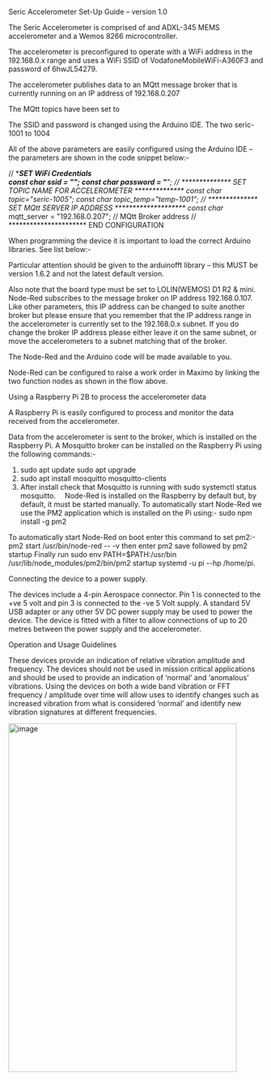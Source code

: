 Seric Accelerometer Set-Up Guide – version 1.0

The Seric Accelerometer is comprised of and ADXL-345 MEMS accelerometer and a Wemos 8266 microcontroller.

The accelerometer is preconfigured to operate with a WiFi address in the 192.168.0.x range and uses a WiFi SSID of VodafoneMobileWiFi-A360F3 and password of 6hwJL54279. 

The accelerometer publishes data to an MQtt message broker that is currently running on an IP address of 192.168.0.207

The MQtt topics have been set to 

The SSID and password is changed using the Arduino IDE. The two seric-1001 to 1004

All of the above parameters are easily configured using the Arduino IDE – the parameters are shown in the code snippet below:-

// *********************SET WiFi Credentials  
const char* ssid = "*********";
const char* password = "******";
// ************** SET TOPIC NAME FOR ACCELEROMETER **************
const char* topic="seric-1005"; 
const char* topic_temp="temp-1001"; 
// ************** SET MQtt SERVER IP ADDRESS ********************
const char* mqtt_server = "192.168.0.207";    // MQtt Broker address
// ********************** END CONFIGURATION 

When programming the device it is important to load the correct Arduino libraries. See list below:-
  


Particular attention should be given to the arduinofft library – this MUST be version 1.6.2 and not the latest default version.

Also note that the board type must be set to LOLIN(WEMOS) D1 R2 & mini.
Node-Red subscribes to the message broker on IP address 192.168.0.107. Like other parameters, this IP address can be changed to suite another broker but please ensure that you remember that the IP address range in the accelerometer is currently set to the 192.168.0.x subnet. If you do change the broker IP address please either leave it on the same subnet, or move the accelerometers to a subnet matching that of the broker.

The Node-Red and the Arduino code will be made available to you. 
 

Node-Red can be configured to raise a work order in Maximo by linking the two function nodes as shown in the flow above.

Using a Raspberry Pi 2B to process the accelerometer data

A Raspberry Pi is easily configured to process and monitor the data received from the accelerometer.

Data from the accelerometer is sent to the broker, which is installed on the Raspberry Pi. A Mosquitto broker can be installed on the Raspberry Pi using the following commands:-

1.	sudo apt update sudo apt upgrade
2.	sudo apt install mosquitto mosquitto-clients
3.	After install check that Mosquitto is running with sudo systemctl status mosquitto. 
Node-Red is installed on the Raspberry by default but, by default, it must be started manually. To automatically start Node-Red we use the PM2 application which is installed on the Pi using:-
sudo npm install -g pm2

To automatically start Node-Red on boot enter this command to set pm2:-
pm2 start /usr/bin/node-red -- -v  then enter pm2 save followed by pm2 startup
Finally run sudo env PATH=$PATH:/usr/bin /usr/lib/node_modules/pm2/bin/pm2 startup systemd -u pi --hp /home/pi.


Connecting the device to a power supply.

The devices include a 4-pin Aerospace connector. Pin 1 is connected to the +ve 5 volt and pin 3 is connected to the -ve 5 Volt supply. A standard 5V USB adapter or any other 5V DC power supply may be used to power the device. The device is fitted with a filter to allow connections of up to 20 metres between the power supply and the accelerometer.

Operation and Usage Guidelines

These devices provide an indication of relative vibration amplitude and frequency. The devices should not be used in mission critical applications and should be used to provide an indication of ‘normal’ and ‘anomalous’ vibrations. Using the devices on both a wide band vibration or FFT frequency / amplitude over time will allow uses to identify changes such as increased vibration from what is considered ‘normal’ and identify new vibration signatures at different frequencies.

<img width="451" height="688" alt="image" src="https://github.com/user-attachments/assets/bc9c343b-e2c8-45e5-8e2c-4a5ccdd01859" />

